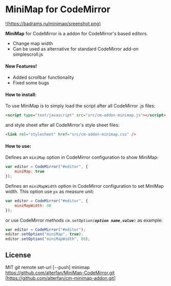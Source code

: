 # MiniMap for CodeMirror

[!(https://badrams.ru/minimap/sreenshot.png)](https://badrams.ru/minimap/)

**MiniMap** for CodeMirror is a addon for CodeMirror's based editors.

-   Change map width
-   Can be used as alternative for standard CodeMirror add-on simplescroll.js

#### New Features!

-   Added scrollbar functionality
-   Fixed some bugs

#### How to install:

To use MiniMap is to simply load the script after all CodeMirror .js files:

```html
<script type="text/javascript" src="src/cm-addon-minimap.js"></script>
```

and style sheet after all CodeMirror's style sheet files:

```html
<link rel="stylesheet" href="src/cm-addon-minimap.css" />
```

#### How to use:

Defines an `miniMap` option in CodeMirror configuration to show MiniMap:

```javascript
var editor = CodeMirror("#editor", {
	miniMap: true
});
```

Defines an `miniMapWidth` option in CodeMirror configuration to set MiniMap width. This option use `px` as measure unit:

```javascript
var editor = CodeMirror("#editor", {
	miniMapWidth: 48
});
```

or use CodeMirror methods `cm.setOption(`**_`option name`_**`,`**_`value`_**`)` as example:

```javascript
var editor = CodeMirror("#editor");
editor.setOption("miniMap", true);
editor.setOption("miniMapWidth", 80);
```

## License

MIT
git remote set-url [--push] minimap https://github.com/alterfan/MiniMap-CodeMirror.git [https://github.com/alterfan/cm-minimap-addon.git]
